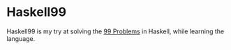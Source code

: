 # Haskell99

Haskell99 is my try at solving the
[99 Problems](http://www.haskell.org/haskellwiki/H-99:_Ninety-Nine_Haskell_Problems)
in Haskell, while learning the language.

